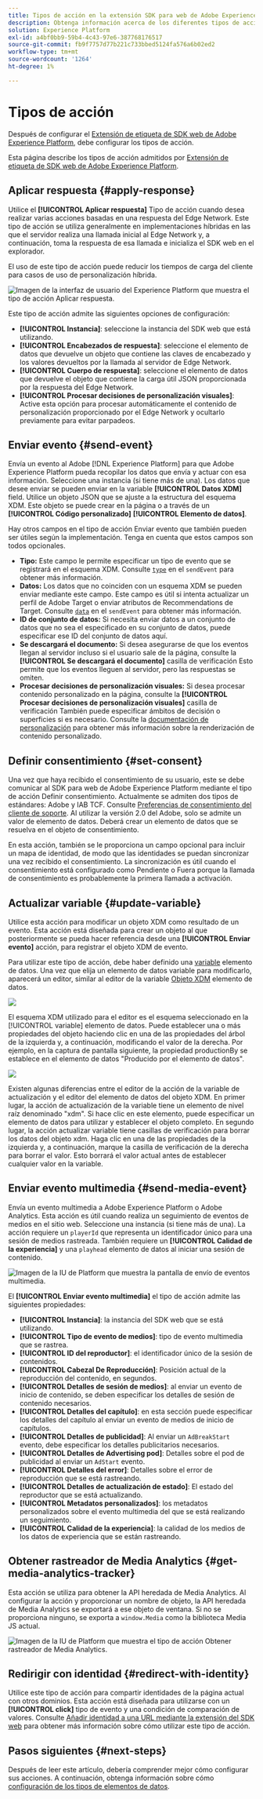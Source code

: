```yaml
---
title: Tipos de acción en la extensión SDK para web de Adobe Experience Platform
description: Obtenga información acerca de los diferentes tipos de acción que proporciona la extensión de etiqueta SDK web de Adobe Experience Platform.
solution: Experience Platform
exl-id: a4bf0bb9-59b4-4c43-97e6-387768176517
source-git-commit: fb9f7757d77b221c733bbed5124fa576a6b02ed2
workflow-type: tm+mt
source-wordcount: '1264'
ht-degree: 1%

---
```



# Tipos de acción

Después de configurar el [Extensión de etiqueta de SDK web de Adobe Experience Platform](web-sdk-extension-configuration.md), debe configurar los tipos de acción.

Esta página describe los tipos de acción admitidos por [Extensión de etiqueta de SDK web de Adobe Experience Platform](web-sdk-extension-configuration.md).


## Aplicar respuesta {#apply-response}

Utilice el **[!UICONTROL Aplicar respuesta]** Tipo de acción cuando desea realizar varias acciones basadas en una respuesta del Edge Network. Este tipo de acción se utiliza generalmente en implementaciones híbridas en las que el servidor realiza una llamada inicial al Edge Network y, a continuación, toma la respuesta de esa llamada e inicializa el SDK web en el explorador.

El uso de este tipo de acción puede reducir los tiempos de carga del cliente para casos de uso de personalización híbrida.

![Imagen de la interfaz de usuario del Experience Platform que muestra el tipo de acción Aplicar respuesta.](assets/apply-response.png)

Este tipo de acción admite las siguientes opciones de configuración:

* **[!UICONTROL Instancia]**: seleccione la instancia del SDK web que está utilizando.
* **[!UICONTROL Encabezados de respuesta]**: seleccione el elemento de datos que devuelve un objeto que contiene las claves de encabezado y los valores devueltos por la llamada al servidor de Edge Network.
* **[!UICONTROL Cuerpo de respuesta]**: seleccione el elemento de datos que devuelve el objeto que contiene la carga útil JSON proporcionada por la respuesta del Edge Network.
* **[!UICONTROL Procesar decisiones de personalización visuales]**: Active esta opción para procesar automáticamente el contenido de personalización proporcionado por el Edge Network y ocultarlo previamente para evitar parpadeos.

## Enviar evento {#send-event}

Envía un evento al Adobe [!DNL Experience Platform] para que Adobe Experience Platform pueda recopilar los datos que envía y actuar con esa información. Seleccione una instancia (si tiene más de una). Los datos que desee enviar se pueden enviar en la variable **[!UICONTROL Datos XDM]** field. Utilice un objeto JSON que se ajuste a la estructura del esquema XDM. Este objeto se puede crear en la página o a través de un **[!UICONTROL Código personalizado]** **[!UICONTROL Elemento de datos]**.

Hay otros campos en el tipo de acción Enviar evento que también pueden ser útiles según la implementación. Tenga en cuenta que estos campos son todos opcionales.

* **Tipo:** Este campo le permite especificar un tipo de evento que se registrará en el esquema XDM. Consulte [`type`](/help/web-sdk/commands/sendevent/type.md) en el `sendEvent` para obtener más información.
* **Datos:** Los datos que no coinciden con un esquema XDM se pueden enviar mediante este campo. Este campo es útil si intenta actualizar un perfil de Adobe Target o enviar atributos de Recommendations de Target. Consulte [`data`](/help/web-sdk/commands/sendevent/data.md) en el `sendEvent` para obtener más información.<!--- **Merge ID:** If you would like to specify a merge ID for your event, you can do so in this field. Please note that the solutions downstream are not able to merge your event data at this time. -->
* **ID de conjunto de datos:** Si necesita enviar datos a un conjunto de datos que no sea el especificado en su conjunto de datos, puede especificar ese ID del conjunto de datos aquí.
* **Se descargará el documento:** Si desea asegurarse de que los eventos llegan al servidor incluso si el usuario sale de la página, consulte la **[!UICONTROL Se descargará el documento]** casilla de verificación Esto permite que los eventos lleguen al servidor, pero las respuestas se omiten.
* **Procesar decisiones de personalización visuales:** Si desea procesar contenido personalizado en la página, consulte la **[!UICONTROL Procesar decisiones de personalización visuales]** casilla de verificación También puede especificar ámbitos de decisión o superficies si es necesario. Consulte la [documentación de personalización](/help/web-sdk/personalization/rendering-personalization-content.md#automatically-rendering-content) para obtener más información sobre la renderización de contenido personalizado.

## Definir consentimiento {#set-consent}

Una vez que haya recibido el consentimiento de su usuario, este se debe comunicar al SDK para web de Adobe Experience Platform mediante el tipo de acción Definir consentimiento. Actualmente se admiten dos tipos de estándares: Adobe y IAB TCF. Consulte [Preferencias de consentimiento del cliente de soporte](../../../../web-sdk/commands/setconsent.md). Al utilizar la versión 2.0 del Adobe, solo se admite un valor de elemento de datos. Deberá crear un elemento de datos que se resuelva en el objeto de consentimiento.

En esta acción, también se le proporciona un campo opcional para incluir un mapa de identidad, de modo que las identidades se puedan sincronizar una vez recibido el consentimiento. La sincronización es útil cuando el consentimiento está configurado como Pendiente o Fuera porque la llamada de consentimiento es probablemente la primera llamada a activación.

## Actualizar variable {#update-variable}

Utilice esta acción para modificar un objeto XDM como resultado de un evento. Esta acción está diseñada para crear un objeto al que posteriormente se pueda hacer referencia desde una **[!UICONTROL Enviar evento]** acción, para registrar el objeto XDM de evento.

Para utilizar este tipo de acción, debe haber definido una [variable](data-element-types.md#variable) elemento de datos. Una vez que elija un elemento de datos variable para modificarlo, aparecerá un editor, similar al editor de la variable [Objeto XDM](data-element-types.md#xdm-object) elemento de datos.

![](assets/update-variable.png)

El esquema XDM utilizado para el editor es el esquema seleccionado en la [!UICONTROL variable] elemento de datos. Puede establecer una o más propiedades del objeto haciendo clic en una de las propiedades del árbol de la izquierda y, a continuación, modificando el valor de la derecha. Por ejemplo, en la captura de pantalla siguiente, la propiedad productionBy se establece en el elemento de datos &quot;Producido por el elemento de datos&quot;.

![](assets/update-variable-set-property.png)

Existen algunas diferencias entre el editor de la acción de la variable de actualización y el editor del elemento de datos del objeto XDM. En primer lugar, la acción de actualización de la variable tiene un elemento de nivel raíz denominado &quot;xdm&quot;. Si hace clic en este elemento, puede especificar un elemento de datos para utilizar y establecer el objeto completo. En segundo lugar, la acción actualizar variable tiene casillas de verificación para borrar los datos del objeto xdm. Haga clic en una de las propiedades de la izquierda y, a continuación, marque la casilla de verificación de la derecha para borrar el valor. Esto borrará el valor actual antes de establecer cualquier valor en la variable.

## Enviar evento multimedia {#send-media-event}

Envía un evento multimedia a Adobe Experience Platform o Adobe Analytics. Esta acción es útil cuando realiza un seguimiento de eventos de medios en el sitio web. Seleccione una instancia (si tiene más de una). La acción requiere un `playerId` que representa un identificador único para una sesión de medios rastreada. También requiere un **[!UICONTROL Calidad de la experiencia]** y una `playhead` elemento de datos al iniciar una sesión de contenido.

![Imagen de la IU de Platform que muestra la pantalla de envío de eventos multimedia.](assets/send-media-event.png)

El **[!UICONTROL Enviar evento multimedia]** el tipo de acción admite las siguientes propiedades:

* **[!UICONTROL Instancia]**: la instancia del SDK web que se está utilizando.
* **[!UICONTROL Tipo de evento de medios]**: tipo de evento multimedia que se rastrea.
* **[!UICONTROL ID del reproductor]**: el identificador único de la sesión de contenidos.
* **[!UICONTROL Cabezal De Reproducción]**: Posición actual de la reproducción del contenido, en segundos.
* **[!UICONTROL Detalles de sesión de medios]**: al enviar un evento de inicio de contenido, se deben especificar los detalles de sesión de contenido necesarios.
* **[!UICONTROL Detalles del capítulo]**: en esta sección puede especificar los detalles del capítulo al enviar un evento de medios de inicio de capítulos.
* **[!UICONTROL Detalles de publicidad]**: Al enviar un `AdBreakStart` evento, debe especificar los detalles publicitarios necesarios.
* **[!UICONTROL Detalles de Advertising pod]**: Detalles sobre el pod de publicidad al enviar un `AdStart` evento.
* **[!UICONTROL Detalles del error]**: Detalles sobre el error de reproducción que se está rastreando.
* **[!UICONTROL Detalles de actualización de estado]**: El estado del reproductor que se está actualizando.
* **[!UICONTROL Metadatos personalizados]**: los metadatos personalizados sobre el evento multimedia del que se está realizando un seguimiento.
* **[!UICONTROL Calidad de la experiencia]**: la calidad de los medios de los datos de experiencia que se están rastreando.

## Obtener rastreador de Media Analytics {#get-media-analytics-tracker}

Esta acción se utiliza para obtener la API heredada de Media Analytics. Al configurar la acción y proporcionar un nombre de objeto, la API heredada de Media Analytics se exportará a ese objeto de ventana. Si no se proporciona ninguno, se exporta a `window.Media` como la biblioteca Media JS actual.

![Imagen de la IU de Platform que muestra el tipo de acción Obtener rastreador de Media Analytics.](assets/get-media-analytics-tracker.png)

## Redirigir con identidad {#redirect-with-identity}

Utilice este tipo de acción para compartir identidades de la página actual con otros dominios. Esta acción está diseñada para utilizarse con un **[!UICONTROL click]** tipo de evento y una condición de comparación de valores. Consulte [Añadir identidad a una URL mediante la extensión del SDK web](../../../../web-sdk/commands/appendidentitytourl.md#extension) para obtener más información sobre cómo utilizar este tipo de acción.

## Pasos siguientes {#next-steps}

Después de leer este artículo, debería comprender mejor cómo configurar sus acciones. A continuación, obtenga información sobre cómo [configuración de los tipos de elementos de datos](data-element-types.md).
